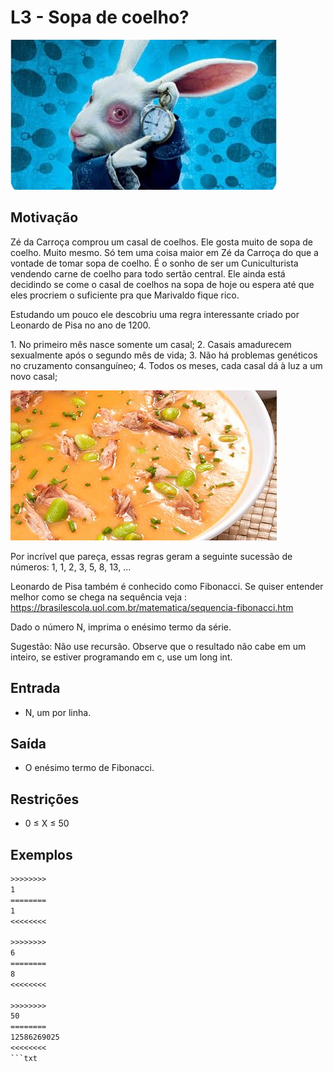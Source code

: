 # L3 - Sopa de coelho?

![_](cover.jpg)

## Motivação

Zé da Carroça comprou um casal de coelhos. Ele gosta muito de sopa de coelho. Muito mesmo. Só tem uma coisa maior em Zé da Carroça do que a vontade de tomar sopa de coelho. É o sonho de ser um Cuniculturista vendendo carne de coelho para todo sertão central. Ele ainda está decidindo se come o casal de coelhos na sopa de hoje ou espera até que eles procriem o suficiente pra que Marivaldo fique rico.

Estudando um pouco ele descobriu uma regra interessante criado por Leonardo de Pisa no ano de 1200.

1\. No primeiro mês nasce somente um casal;
2\. Casais amadurecem sexualmente após o segundo mês de vida;
3\. Não há problemas genéticos no cruzamento consanguíneo;
4\. Todos os meses, cada casal dá à luz a um novo casal;

![Sopa](sopa.jpg)

Por incrível que pareça, essas regras geram a seguinte sucessão de números: 1, 1, 2, 3, 5, 8, 13, ...

Leonardo de Pisa também é conhecido como Fibonacci. Se quiser entender melhor como se chega na sequência veja : https://brasilescola.uol.com.br/matematica/sequencia-fibonacci.htm

Dado o número N, imprima o enésimo termo da série.

Sugestão: Não use recursão. Observe que o resultado não cabe em um inteiro, se estiver programando em c, use um long int.

## Entrada

- N, um por linha.

## Saída

- O enésimo termo de Fibonacci.

## Restrições

* 0 ≤ X ≤ 50

## Exemplos

```txt
>>>>>>>>
1
========
1
<<<<<<<<

>>>>>>>>
6
========
8
<<<<<<<<

>>>>>>>>
50
========
12586269025
<<<<<<<<
```txt
